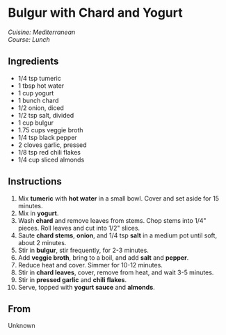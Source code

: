 # Bulgur with Chard and Yogurt

_Cuisine:  Mediterranean_<br />
_Course:  Lunch_

## Ingredients

- 1/4 tsp tumeric
- 1 tbsp hot water
- 1 cup yogurt
- 1 bunch chard
- 1/2 onion, diced
- 1/2 tsp salt, divided
- 1 cup bulgur
- 1.75 cups veggie broth
- 1/4 tsp black pepper
- 2 cloves garlic, pressed
- 1/8 tsp red chili flakes
- 1/4 cup sliced almonds

## Instructions

1. Mix **tumeric** with **hot water** in a small bowl.  Cover and set aside for 15 minutes.
1. Mix in **yogurt**.
1. Wash **chard** and remove leaves from stems.  Chop stems into 1/4" pieces.  Roll leaves and cut into 1/2" slices.
1. Saute **chard stems**, **onion**, and 1/4 tsp **salt** in a medium pot until soft, about 2 minutes.
1. Stir in **bulgur**, stir frequently, for 2-3 minutes.
1. Add **veggie broth**, bring to a boil, and add **salt** and **pepper**.
1. Reduce heat and cover.  Simmer for 10-12 minutes.
1. Stir in **chard leaves**, cover, remove from heat, and wait 3-5 minutes.
1. Stir in **pressed garlic** and **chili flakes**.
1. Serve, topped with **yogurt sauce** and **almonds**.

## From

Unknown